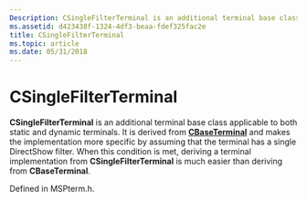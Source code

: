 ```yaml
---
Description: CSingleFilterTerminal is an additional terminal base class applicable to both static and dynamic terminals.
ms.assetid: d423438f-1324-4df3-beaa-fdef325fac2e
title: CSingleFilterTerminal
ms.topic: article
ms.date: 05/31/2018
---
```


# CSingleFilterTerminal

**CSingleFilterTerminal** is an additional terminal base class applicable to both static and dynamic terminals. It is derived from [**CBaseTerminal**](cbaseterminal.md) and makes the implementation more specific by assuming that the terminal has a single DirectShow filter. When this condition is met, deriving a terminal implementation from **CSingleFilterTerminal** is much easier than deriving from **CBaseTerminal**.

Defined in MSPterm.h.

 

 



